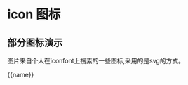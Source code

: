 # icon 图标
## 部分图标演示
图片来自个人在iconfont上搜索的一些图标,采用的是svg的方式。

  <div class="icon-list">
    <e-row :gutter="18">
      <e-col :span="3" :phone={span:8} v-for="name in $icons" :key="name">
          <e-icon :name="name" /> 
          <div class="icon-name"><span > {{name}}</span></div>
      </e-col>
    </e-row>
  
    
  </div>